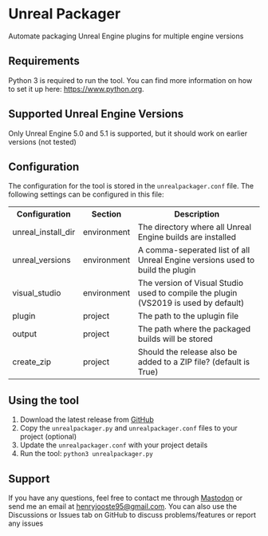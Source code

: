 # Unreal Packager
Automate packaging Unreal Engine plugins for multiple engine versions

## Requirements
Python 3 is required to run the tool. You can find more information on how to set it up here: https://www.python.org.

## Supported Unreal Engine Versions
Only Unreal Engine 5.0 and 5.1 is supported, but it should work on earlier versions (not tested)

## Configuration
The configuration for the tool is stored in the <code>unrealpackager.conf</code> file. The following settings can be configured in this file:
<table>
    <tr>
        <th>Configuration</th>
        <th>Section</th>
        <th>Description</th>
    </tr>
    <tr>
        <td>unreal_install_dir</td>
        <td>environment</td>
        <td>The directory where all Unreal Engine builds are installed</td>
    </tr>
    <tr>
        <td>unreal_versions</td>
        <td>environment</td>
        <td>A comma-seperated list of all Unreal Engine versions used to build the plugin</td>
    </tr>
    <tr>
        <td>visual_studio</td>
        <td>environment</td>
        <td>The version of Visual Studio used to compile the plugin (VS2019 is used by default)</td>
    </tr>
    <tr>
        <td>plugin</td>
        <td>project</td>
        <td>The path to the uplugin file</td>
    </tr>
    <tr>
        <td>output</td>
        <td>project</td>
        <td>The path where the packaged builds will be stored</td>
    </tr>
    <tr>
        <td>create_zip</td>
        <td>project</td>
        <td>Should the release also be added to a ZIP file? (default is True)</td>
    </tr>
<table>

## Using the tool
<ol>
    <li>Download the latest release from <a href="https://github.com/hfjooste/UnrealPackager/releases" target="_blank">GitHub</a></li>
    <li>Copy the <code>unrealpackager.py</code> and <code>unrealpackager.conf</code> files to your project (optional)
    <li>Update the <code>unrealpackager.conf</code> with your project details</li>
    <li>Run the tool: <code>python3 unrealpackager.py</code></li>
</ol>

## Support
If you have any questions, feel free to contact me through <a href="https://mastodon.social/@hfjooste" target="_blank">Mastodon</a> or send me an email at <a href="mailto:henryjooste95@gmail.com?subject=Unreal%20Packager">henryjooste95@gmail.com</a>. You can also use the Discussions or Issues tab on GitHub to discuss problems/features or report any issues